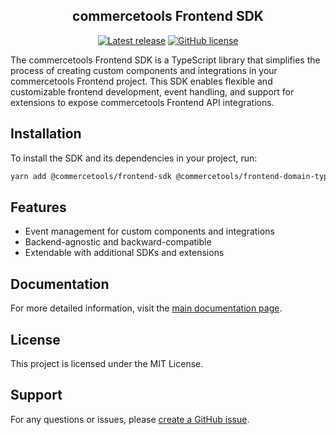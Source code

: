 <h2 align="center">commercetools Frontend SDK</h2>
<p align="center">
  <i></i>
</p>
<p align="center">
  <a href="https://github.com/FrontasticGmbH/frontend-sdk/releases"><img src="https://badgen.net/github/release/FrontasticGmbH/frontend-sdk" alt="Latest release" /></a> <a href="https://github.com/FrontasticGmbH/frontend-sdk/blob/main/LICENSE"><img src="https://badgen.net/github/FrontasticGmbH/frontend-sdk" alt="GitHub license" /></a>
</p>

The commercetools Frontend SDK is a TypeScript library that simplifies the process of creating custom components and integrations in your commercetools Frontend project. This SDK enables flexible and customizable frontend development, event handling, and support for extensions to expose commercetools Frontend API integrations.

## Installation
To install the SDK and its dependencies in your project, run:

```bash
yarn add @commercetools/frontend-sdk @commercetools/frontend-domain-types
```

## Features
- Event management for custom components and integrations
- Backend-agnostic and backward-compatible
- Extendable with additional SDKs and extensions

## Documentation
For more detailed information, visit the [main documentation page](https://docs.commercetools.com/frontend-development/frontend-sdk).

## License
This project is licensed under the MIT License.

## Support
For any questions or issues, please [create a GitHub issue](https://github.com/FrontasticGmbH/frontend-sdk/issues).
